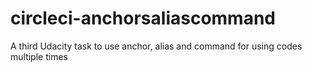 # circleci-anchorsaliascommand
A third Udacity task to use anchor, alias and command for using codes multiple times
